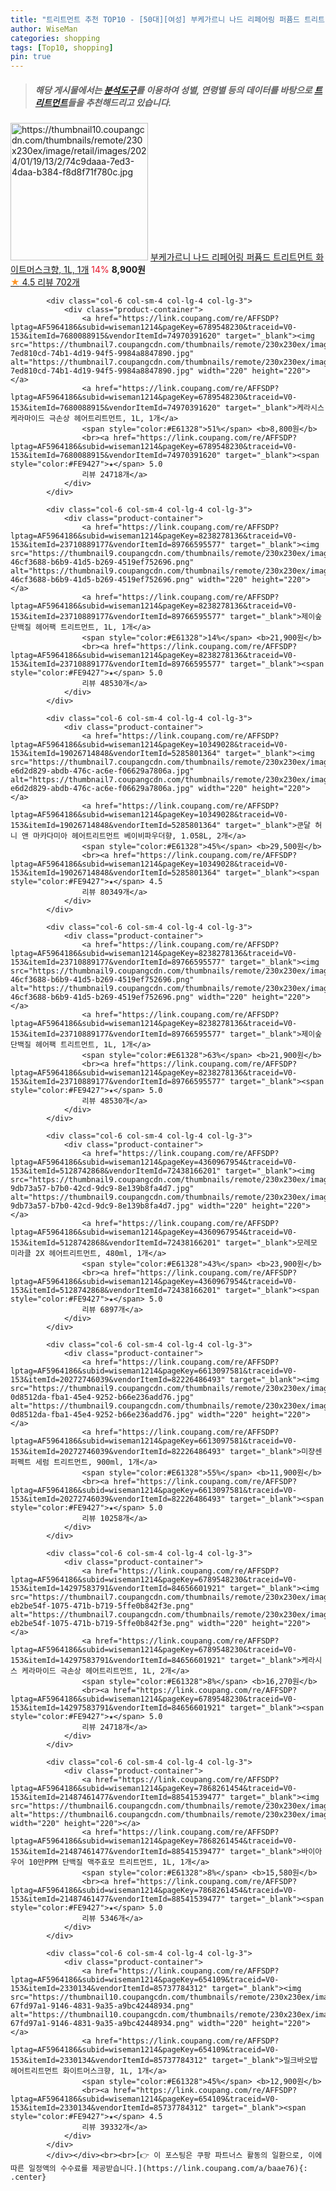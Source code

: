 ```yaml
---
title: "트리트먼트 추천 TOP10 - [50대][여성] 부케가르니 나드 리페어링 퍼퓸드 트리트먼트 화이트머스크향, 1L, 1개"
author: WiseMan
categories: shopping
tags: [Top10, shopping]
pin: true
---
```


> ##### 해당 게시물에서는 [**분석도구**](https://itemscout.io/)를 이용하여 **성별**, **연령별** 등의 데이터를 바탕으로 [**트리트먼트**](https://link.coupang.com/a/baae76)들을 추천해드리고 있습니다.
<div class="container"><div class="row">
            <div class="col-6 col-sm-4 col-lg-4 col-lg-3">
                <div class="product-container">
                    <a href="https://link.coupang.com/re/AFFSDP?lptag=AF5964186&subid=wiseman1214&pageKey=7844450957&traceid=V0-153&itemId=21363851694&vendorItemId=88421296566" target="_blank"><img src="https://thumbnail10.coupangcdn.com/thumbnails/remote/230x230ex/image/retail/images/2024/01/19/13/2/74c9daaa-7ed3-4daa-b384-f8d8f71f780c.jpg" alt="https://thumbnail10.coupangcdn.com/thumbnails/remote/230x230ex/image/retail/images/2024/01/19/13/2/74c9daaa-7ed3-4daa-b384-f8d8f71f780c.jpg" width="220" height="220"></a>
                    <a href="https://link.coupang.com/re/AFFSDP?lptag=AF5964186&subid=wiseman1214&pageKey=7844450957&traceid=V0-153&itemId=21363851694&vendorItemId=88421296566" target="_blank">부케가르니 나드 리페어링 퍼퓸드 트리트먼트 화이트머스크향, 1L, 1개</a>
                    <span style="color:#E61328">14%</span> <b>8,900원</b>
                    <br><a href="https://link.coupang.com/re/AFFSDP?lptag=AF5964186&subid=wiseman1214&pageKey=7844450957&traceid=V0-153&itemId=21363851694&vendorItemId=88421296566" target="_blank"><span style="color:#FE9427">★</span> 4.5
                    리뷰 702개</a>
                </div>
            </div>
            
            <div class="col-6 col-sm-4 col-lg-4 col-lg-3">
                <div class="product-container">
                    <a href="https://link.coupang.com/re/AFFSDP?lptag=AF5964186&subid=wiseman1214&pageKey=6789548230&traceid=V0-153&itemId=7680088915&vendorItemId=74970391620" target="_blank"><img src="https://thumbnail7.coupangcdn.com/thumbnails/remote/230x230ex/image/retail/images/3503721215752310-7ed810cd-74b1-4d19-94f5-9984a8847890.jpg" alt="https://thumbnail7.coupangcdn.com/thumbnails/remote/230x230ex/image/retail/images/3503721215752310-7ed810cd-74b1-4d19-94f5-9984a8847890.jpg" width="220" height="220"></a>
                    <a href="https://link.coupang.com/re/AFFSDP?lptag=AF5964186&subid=wiseman1214&pageKey=6789548230&traceid=V0-153&itemId=7680088915&vendorItemId=74970391620" target="_blank">케라시스 케라마이드 극손상 헤어트리트먼트, 1L, 1개</a>
                    <span style="color:#E61328">51%</span> <b>8,800원</b>
                    <br><a href="https://link.coupang.com/re/AFFSDP?lptag=AF5964186&subid=wiseman1214&pageKey=6789548230&traceid=V0-153&itemId=7680088915&vendorItemId=74970391620" target="_blank"><span style="color:#FE9427">★</span> 5.0
                    리뷰 24718개</a>
                </div>
            </div>
            
            <div class="col-6 col-sm-4 col-lg-4 col-lg-3">
                <div class="product-container">
                    <a href="https://link.coupang.com/re/AFFSDP?lptag=AF5964186&subid=wiseman1214&pageKey=8238278136&traceid=V0-153&itemId=23710889177&vendorItemId=89766595577" target="_blank"><img src="https://thumbnail9.coupangcdn.com/thumbnails/remote/230x230ex/image/retail/images/2260637959660516-46cf3688-b6b9-41d5-b269-4519ef752696.png" alt="https://thumbnail9.coupangcdn.com/thumbnails/remote/230x230ex/image/retail/images/2260637959660516-46cf3688-b6b9-41d5-b269-4519ef752696.png" width="220" height="220"></a>
                    <a href="https://link.coupang.com/re/AFFSDP?lptag=AF5964186&subid=wiseman1214&pageKey=8238278136&traceid=V0-153&itemId=23710889177&vendorItemId=89766595577" target="_blank">제이숲 단백질 헤어팩 트리트먼트, 1L, 1개</a>
                    <span style="color:#E61328">14%</span> <b>21,900원</b>
                    <br><a href="https://link.coupang.com/re/AFFSDP?lptag=AF5964186&subid=wiseman1214&pageKey=8238278136&traceid=V0-153&itemId=23710889177&vendorItemId=89766595577" target="_blank"><span style="color:#FE9427">★</span> 5.0
                    리뷰 48530개</a>
                </div>
            </div>
            
            <div class="col-6 col-sm-4 col-lg-4 col-lg-3">
                <div class="product-container">
                    <a href="https://link.coupang.com/re/AFFSDP?lptag=AF5964186&subid=wiseman1214&pageKey=10349028&traceid=V0-153&itemId=19026714848&vendorItemId=5285801364" target="_blank"><img src="https://thumbnail7.coupangcdn.com/thumbnails/remote/230x230ex/image/retail/images/8932824219834923-e6d2d829-abdb-476c-ac6e-f06629a7806a.jpg" alt="https://thumbnail7.coupangcdn.com/thumbnails/remote/230x230ex/image/retail/images/8932824219834923-e6d2d829-abdb-476c-ac6e-f06629a7806a.jpg" width="220" height="220"></a>
                    <a href="https://link.coupang.com/re/AFFSDP?lptag=AF5964186&subid=wiseman1214&pageKey=10349028&traceid=V0-153&itemId=19026714848&vendorItemId=5285801364" target="_blank">쿤달 허니 앤 마카다미아 헤어트리트먼트 베이비파우더향, 1.058L, 2개</a>
                    <span style="color:#E61328">45%</span> <b>29,500원</b>
                    <br><a href="https://link.coupang.com/re/AFFSDP?lptag=AF5964186&subid=wiseman1214&pageKey=10349028&traceid=V0-153&itemId=19026714848&vendorItemId=5285801364" target="_blank"><span style="color:#FE9427">★</span> 4.5
                    리뷰 80349개</a>
                </div>
            </div>
            
            <div class="col-6 col-sm-4 col-lg-4 col-lg-3">
                <div class="product-container">
                    <a href="https://link.coupang.com/re/AFFSDP?lptag=AF5964186&subid=wiseman1214&pageKey=8238278136&traceid=V0-153&itemId=23710889177&vendorItemId=89766595577" target="_blank"><img src="https://thumbnail9.coupangcdn.com/thumbnails/remote/230x230ex/image/retail/images/2260637959660516-46cf3688-b6b9-41d5-b269-4519ef752696.png" alt="https://thumbnail9.coupangcdn.com/thumbnails/remote/230x230ex/image/retail/images/2260637959660516-46cf3688-b6b9-41d5-b269-4519ef752696.png" width="220" height="220"></a>
                    <a href="https://link.coupang.com/re/AFFSDP?lptag=AF5964186&subid=wiseman1214&pageKey=8238278136&traceid=V0-153&itemId=23710889177&vendorItemId=89766595577" target="_blank">제이숲 단백질 헤어팩 트리트먼트, 1L, 1개</a>
                    <span style="color:#E61328">63%</span> <b>21,900원</b>
                    <br><a href="https://link.coupang.com/re/AFFSDP?lptag=AF5964186&subid=wiseman1214&pageKey=8238278136&traceid=V0-153&itemId=23710889177&vendorItemId=89766595577" target="_blank"><span style="color:#FE9427">★</span> 5.0
                    리뷰 48530개</a>
                </div>
            </div>
            
            <div class="col-6 col-sm-4 col-lg-4 col-lg-3">
                <div class="product-container">
                    <a href="https://link.coupang.com/re/AFFSDP?lptag=AF5964186&subid=wiseman1214&pageKey=4360967954&traceid=V0-153&itemId=5128742868&vendorItemId=72438166201" target="_blank"><img src="https://thumbnail9.coupangcdn.com/thumbnails/remote/230x230ex/image/retail/images/197730875696687-9db73a57-b7b0-42cd-9dc9-8e139b8fa4d7.jpg" alt="https://thumbnail9.coupangcdn.com/thumbnails/remote/230x230ex/image/retail/images/197730875696687-9db73a57-b7b0-42cd-9dc9-8e139b8fa4d7.jpg" width="220" height="220"></a>
                    <a href="https://link.coupang.com/re/AFFSDP?lptag=AF5964186&subid=wiseman1214&pageKey=4360967954&traceid=V0-153&itemId=5128742868&vendorItemId=72438166201" target="_blank">모레모 미라클 2X 헤어트리트먼트, 480ml, 1개</a>
                    <span style="color:#E61328">43%</span> <b>23,900원</b>
                    <br><a href="https://link.coupang.com/re/AFFSDP?lptag=AF5964186&subid=wiseman1214&pageKey=4360967954&traceid=V0-153&itemId=5128742868&vendorItemId=72438166201" target="_blank"><span style="color:#FE9427">★</span> 5.0
                    리뷰 6897개</a>
                </div>
            </div>
            
            <div class="col-6 col-sm-4 col-lg-4 col-lg-3">
                <div class="product-container">
                    <a href="https://link.coupang.com/re/AFFSDP?lptag=AF5964186&subid=wiseman1214&pageKey=6613097581&traceid=V0-153&itemId=20272746039&vendorItemId=82226486493" target="_blank"><img src="https://thumbnail9.coupangcdn.com/thumbnails/remote/230x230ex/image/retail/images/199032241130933-0d8512da-fba1-45e4-9252-b66e236add76.jpg" alt="https://thumbnail9.coupangcdn.com/thumbnails/remote/230x230ex/image/retail/images/199032241130933-0d8512da-fba1-45e4-9252-b66e236add76.jpg" width="220" height="220"></a>
                    <a href="https://link.coupang.com/re/AFFSDP?lptag=AF5964186&subid=wiseman1214&pageKey=6613097581&traceid=V0-153&itemId=20272746039&vendorItemId=82226486493" target="_blank">미쟝센 퍼펙트 세럼 트리트먼트, 900ml, 1개</a>
                    <span style="color:#E61328">55%</span> <b>11,900원</b>
                    <br><a href="https://link.coupang.com/re/AFFSDP?lptag=AF5964186&subid=wiseman1214&pageKey=6613097581&traceid=V0-153&itemId=20272746039&vendorItemId=82226486493" target="_blank"><span style="color:#FE9427">★</span> 5.0
                    리뷰 10258개</a>
                </div>
            </div>
            
            <div class="col-6 col-sm-4 col-lg-4 col-lg-3">
                <div class="product-container">
                    <a href="https://link.coupang.com/re/AFFSDP?lptag=AF5964186&subid=wiseman1214&pageKey=6789548230&traceid=V0-153&itemId=14297583791&vendorItemId=84656601921" target="_blank"><img src="https://thumbnail7.coupangcdn.com/thumbnails/remote/230x230ex/image/retail/images/7973599677529857-eb2be54f-1075-471b-b719-5ffe0b842f3e.png" alt="https://thumbnail7.coupangcdn.com/thumbnails/remote/230x230ex/image/retail/images/7973599677529857-eb2be54f-1075-471b-b719-5ffe0b842f3e.png" width="220" height="220"></a>
                    <a href="https://link.coupang.com/re/AFFSDP?lptag=AF5964186&subid=wiseman1214&pageKey=6789548230&traceid=V0-153&itemId=14297583791&vendorItemId=84656601921" target="_blank">케라시스 케라마이드 극손상 헤어트리트먼트, 1L, 2개</a>
                    <span style="color:#E61328">8%</span> <b>16,270원</b>
                    <br><a href="https://link.coupang.com/re/AFFSDP?lptag=AF5964186&subid=wiseman1214&pageKey=6789548230&traceid=V0-153&itemId=14297583791&vendorItemId=84656601921" target="_blank"><span style="color:#FE9427">★</span> 5.0
                    리뷰 24718개</a>
                </div>
            </div>
            
            <div class="col-6 col-sm-4 col-lg-4 col-lg-3">
                <div class="product-container">
                    <a href="https://link.coupang.com/re/AFFSDP?lptag=AF5964186&subid=wiseman1214&pageKey=7868261454&traceid=V0-153&itemId=21487461477&vendorItemId=88541539477" target="_blank"><img src="https://thumbnail6.coupangcdn.com/thumbnails/remote/230x230ex/image/vendor_inventory/e58a/150263eb67eed33359803fab269df50b139250d87dc0e77f95295b735bfb.jpg" alt="https://thumbnail6.coupangcdn.com/thumbnails/remote/230x230ex/image/vendor_inventory/e58a/150263eb67eed33359803fab269df50b139250d87dc0e77f95295b735bfb.jpg" width="220" height="220"></a>
                    <a href="https://link.coupang.com/re/AFFSDP?lptag=AF5964186&subid=wiseman1214&pageKey=7868261454&traceid=V0-153&itemId=21487461477&vendorItemId=88541539477" target="_blank">바이아우어 10만PPM 단백질 맥주효모 트리트먼트, 1L, 1개</a>
                    <span style="color:#E61328">8%</span> <b>15,580원</b>
                    <br><a href="https://link.coupang.com/re/AFFSDP?lptag=AF5964186&subid=wiseman1214&pageKey=7868261454&traceid=V0-153&itemId=21487461477&vendorItemId=88541539477" target="_blank"><span style="color:#FE9427">★</span> 5.0
                    리뷰 5346개</a>
                </div>
            </div>
            
            <div class="col-6 col-sm-4 col-lg-4 col-lg-3">
                <div class="product-container">
                    <a href="https://link.coupang.com/re/AFFSDP?lptag=AF5964186&subid=wiseman1214&pageKey=654109&traceid=V0-153&itemId=2330134&vendorItemId=85737784312" target="_blank"><img src="https://thumbnail10.coupangcdn.com/thumbnails/remote/230x230ex/image/retail/images/3123644037101481-67fd97a1-9146-4831-9a35-a9bc42448934.png" alt="https://thumbnail10.coupangcdn.com/thumbnails/remote/230x230ex/image/retail/images/3123644037101481-67fd97a1-9146-4831-9a35-a9bc42448934.png" width="220" height="220"></a>
                    <a href="https://link.coupang.com/re/AFFSDP?lptag=AF5964186&subid=wiseman1214&pageKey=654109&traceid=V0-153&itemId=2330134&vendorItemId=85737784312" target="_blank">밀크바오밥 헤어트리트먼트 화이트머스크향, 1L, 1개</a>
                    <span style="color:#E61328">45%</span> <b>12,900원</b>
                    <br><a href="https://link.coupang.com/re/AFFSDP?lptag=AF5964186&subid=wiseman1214&pageKey=654109&traceid=V0-153&itemId=2330134&vendorItemId=85737784312" target="_blank"><span style="color:#FE9427">★</span> 4.5
                    리뷰 39332개</a>
                </div>
            </div>
            </div></div><br><br>[👉 이 포스팅은 쿠팡 파트너스 활동의 일환으로, 이에 따른 일정액의 수수료를 제공받습니다.](https://link.coupang.com/a/baae76){: .center}